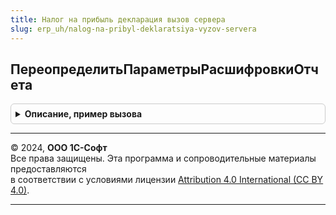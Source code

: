 ```yaml
---
title: Налог на прибыль декларация вызов сервера
slug: erp_uh/nalog-na-pribyl-deklaratsiya-vyzov-servera
---
```



## ПереопределитьПараметрыРасшифровкиОтчета
<details style="margin: 1em 0; padding: 0.5em; border: 1px solid #ccc; border-radius: 6px;">

<summary style="font-weight: bold; cursor: pointer;">Описание, пример вызова</summary>

```bsl

// Переопределяет параметры расшифровки отчета Декларация по налогу на прибыль.
//
// Параметры:
//   ПараметрыОтчета - Структура - структура параметров отчета, необходимых для формирования расшифровки.
//
Процедура ПереопределитьПараметрыРасшифровкиОтчета(ПараметрыОтчета) Экспорт
```

Пример вызова
```bsl
НалогНаПрибыльДекларацияВызовСервера.ПереопределитьПараметрыРасшифровкиОтчета(ПараметрыОтчета) 
```
</details>

---

© 2024, **ООО 1С-Софт**  
Все права защищены. Эта программа и сопроводительные материалы предоставляются  
в соответствии с условиями лицензии [Attribution 4.0 International (CC BY 4.0)](https://creativecommons.org/licenses/by/4.0/legalcode).

---
